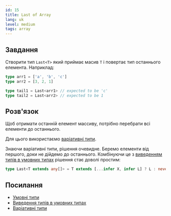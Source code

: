 ```yaml
---
id: 15
title: Last of Array
lang: uk
level: medium
tags: array
---
```


## Завдання

Створити тип `Last<T>` який приймає масив `T` і повертає тип останнього елемента.
Наприклад:

```typescript
type arr1 = ['a', 'b', 'c']
type arr2 = [3, 2, 1]

type tail1 = Last<arr1> // expected to be 'c'
type tail2 = Last<arr2> // expected to be 1
```

## Розв'язок

Щоб отримати останній елемент массиву, потрібно перебрати всі елементи до останнього.

Для цього використаємо [варіативні типи](https://www.typescriptlang.org/docs/handbook/release-notes/typescript-4-0.html#variadic-tuple-types).

Знаючи варіативні типи, рішення очевидне.
Беремо елементи від першого, доки не дійдемо до останнього.
Комбінуючи це з [виведенням типів в умовних типах](https://www.typescriptlang.org/docs/handbook/advanced-types.html#type-inference-in-conditional-types) рішення стає доволі простим:

```typescript
type Last<T extends any[]> = T extends [...infer X, infer L] ? L : never;
```

## Посилання

- [Умовні типи](https://www.typescriptlang.org/docs/handbook/advanced-types.html#conditional-types)
- [Виведення типів в умовних типах](https://www.typescriptlang.org/docs/handbook/advanced-types.html#type-inference-in-conditional-types)
- [Варіативні типи](https://www.typescriptlang.org/docs/handbook/release-notes/typescript-4-0.html#variadic-tuple-types)
